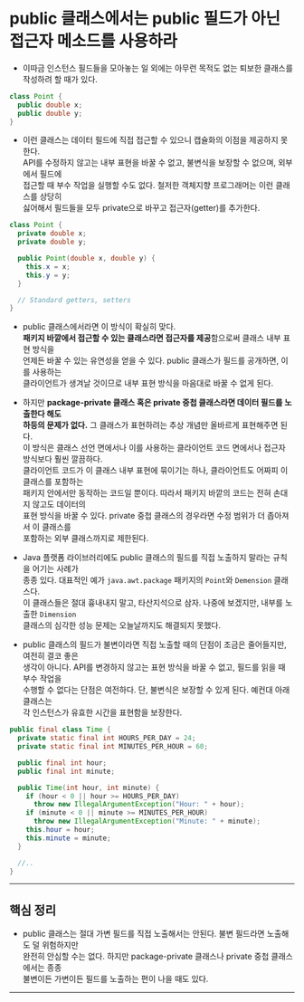 # public 클래스에서는 public 필드가 아닌 접근자 메소드를 사용하라

- 이따금 인스턴스 필드들을 모아놓는 일 외에는 아무런 목적도 없는 퇴보한 클래스를 작성하려 할 때가 있다.

```java
class Point {
  public double x;
  public double y;
}
```

- 이런 클래스는 데이터 필드에 직접 접근할 수 있으니 캡슐화의 이점을 제공하지 못한다.  
  API를 수정하지 않고는 내부 표현을 바꿀 수 없고, 불변식을 보장할 수 없으며, 외부에서 필드에  
  접근할 때 부수 작업을 실행할 수도 없다. 철저한 객체지향 프로그래머는 이런 클래스를 상당히  
  싫어해서 필드들을 모두 private으로 바꾸고 접근자(getter)를 추가한다.

```java
class Point {
  private double x;
  private double y;

  public Point(double x, double y) {
    this.x = x;
    this.y = y;
  }

  // Standard getters, setters
}
```

- public 클래스에서라면 이 방식이 확실히 맞다.  
  **패키지 바깥에서 접근할 수 있는 클래스라면 접근자를 제공**함으로써 클래스 내부 표현 방식을  
  언제든 바꿀 수 있는 유연성을 얻을 수 있다. public 클래스가 필드를 공개하면, 이를 사용하는  
  클라이언트가 생겨날 것이므로 내부 표현 방식을 마음대로 바꿀 수 없게 된다.

- 하지만 **package-private 클래스 혹은 private 중첩 클래스라면 데이터 필드를 노출한다 해도**  
  **하등의 문제가 없다.** 그 클래스가 표현하려는 추상 개념만 올바르게 표현해주면 된다.  
  이 방식은 클래스 선언 면에서나 이를 사용하는 클라이언트 코드 면에서나 접근자 방식보다 훨씬 깔끔하다.  
  클라이언트 코드가 이 클래스 내부 표현에 묶이기는 하나, 클라이언트도 어짜피 이 클래스를 포함하는  
  패키지 안에서만 동작하는 코드일 뿐이다. 따라서 패키지 바깥의 코드는 전혀 손대지 않고도 데이터의  
  표현 방식을 바꿀 수 있다. private 중첩 클래스의 경우라면 수정 범위가 더 좁아져서 이 클래스를  
  포함하는 외부 클래스까지로 제한된다.

- Java 플랫폼 라이브러리에도 public 클래스의 필드를 직접 노출하지 말라는 규칙을 어기는 사례가  
  종종 있다. 대표적인 예가 `java.awt.package` 패키지의 `Point`와 `Demension` 클래스다.  
  이 클래스들은 절대 흉내내지 말고, 타산지석으로 삼자. 나중에 보겠지만, 내부를 노출한 `Dimension`  
  클래스의 심각한 성능 문제는 오늘날까지도 해결되지 못했다.

- public 클래스의 필드가 불변이라면 직접 노출할 때의 단점이 조금은 줄어들지만, 여전히 결코 좋은  
  생각이 아니다. API를 변경하지 않고는 표현 방식을 바꿀 수 없고, 필드를 읽을 때 부수 작업을  
  수행할 수 없다는 단점은 여전하다. 단, 불변식은 보장할 수 있게 된다. 예컨대 아래 클래스는  
  각 인스턴스가 유효한 시간을 표현함을 보장한다.

```java
public final class Time {
  private static final int HOURS_PER_DAY = 24;
  private static final int MINUTES_PER_HOUR = 60;

  public final int hour;
  public final int minute;

  public Time(int hour, int minute) {
    if (hour < 0 || hour >= HOURS_PER_DAY)
      throw new IllegalArgumentException("Hour: " + hour);
    if (minute < 0 || minute >= MINUTES_PER_HOUR)
      throw new IllegalArgumentException("Minute: " + minute);
    this.hour = hour;
    this.minute = minute;
  }

  //..
}
```

---

## 핵심 정리

- public 클래스는 절대 가변 필드를 직접 노출해서는 안된다. 불변 필드라면 노출해도 덜 위험하지만  
  완전히 안심할 수는 없다. 하지만 package-private 클래스나 private 중첩 클래스에서는 종종  
  불변이든 가변이든 필드를 노출하는 편이 나을 때도 있다.

---
